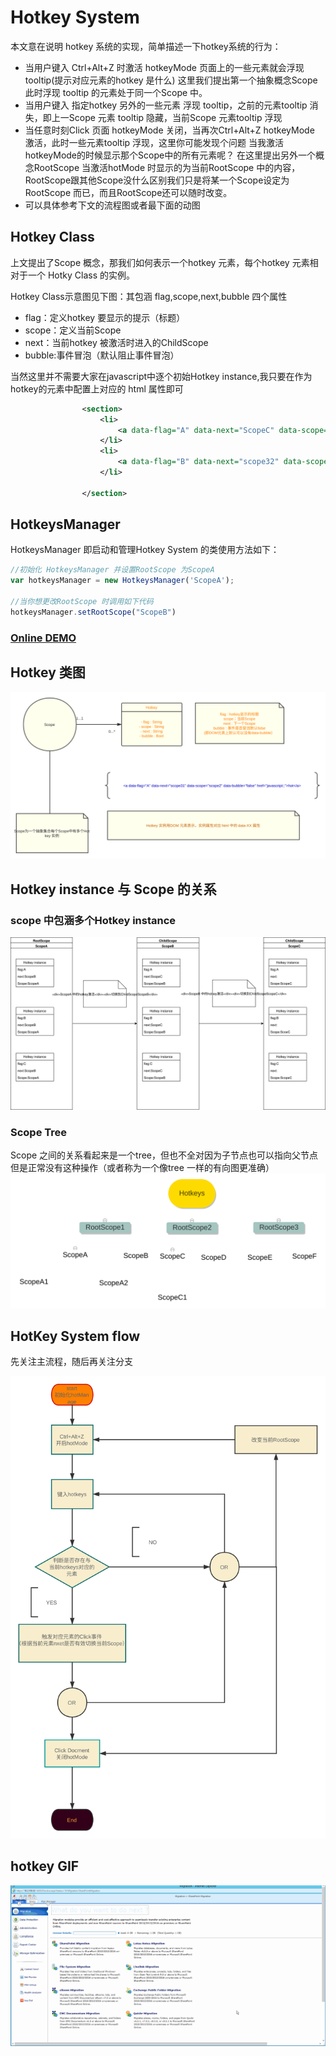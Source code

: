 # Hotkey System

本文意在说明 hotkey 系统的实现，简单描述一下hotkey系统的行为：
- 当用户键入 Ctrl+Alt+Z 时激活 hotkeyMode 页面上的一些元素就会浮现 tooltip(提示对应元素的hotkey 是什么) 这里我们提出第一个抽象概念Scope 此时浮现 tooltip 的元素处于同一个Scope 中。
- 当用户键入 指定hotkey 另外的一些元素 浮现 tooltip，之前的元素tooltip 消失，即上一Scope 元素 tooltip 隐藏，当前Scope 元素tooltip 浮现
- 当任意时刻Click 页面 hotkeyMode 关闭，当再次Ctrl+Alt+Z hotkeyMode 激活，此时一些元素tooltip 浮现，这里你可能发现个问题 当我激活hotkeyMode的时候显示那个Scope中的所有元素呢？
在这里提出另外一个概念RootScope 当激活hotMode 时显示的为当前RootScope 中的内容，RootScope跟其他Scope没什么区别我们只是将某一个Scope设定为RootScope 而已，而且RootScope还可以随时改变。
- 可以具体参考下文的流程图或者最下面的动图
## Hotkey Class
上文提出了Scope 概念，那我们如何表示一个hotkey 元素，每个hotkey 元素相对于一个 Hotky Class 的实例。

Hotkey Class示意图见下图：其包涵 flag,scope,next,bubble 四个属性

- flag：定义hotkey 要显示的提示（标题）
- scope：定义当前Scope
- next：当前hotkey 被激活时进入的ChildScope
- bubble:事件冒泡（默认阻止事件冒泡）

当然这里并不需要大家在javascript中逐个初始Hotkey instance,我只要在作为hotkey的元素中配置上对应的 html 属性即可
```xml
                <section>
                    <li>
                        <a data-flag="A" data-next="ScopeC" data-scope="ScopeB"  href="javascript:;">hot</a>
                    </li>
                    <li>
                        <a data-flag="B" data-next="scope32" data-scope="ScopeB" data-bubble="true" href="javascript:;">not stopBubble</a>
                    </li>

                </section>
```
## HotkeysManager  
HotkeysManager 即启动和管理Hotkey System 的类使用方法如下：

```javascript
//初始化 HotkeysManager 并设置RootScope 为ScopeA
var hotkeysManager = new HotkeysManager('ScopeA');

//当你想更改RootScope 时调用如下代码
hotkeysManager.setRootScope("ScopeB")

```
### [Online DEMO](https://advence-liz.github.io/CSS/src/hotkey.html)

## Hotkey 类图
![Hotkey_class.svg](pic/hotkeyclass.svg)

## Hotkey instance 与 Scope 的关系
### scope 中包涵多个Hotkey instance
![](pic/scope.svg)
### Scope Tree
Scope 之间的关系看起来是一个tree，但也不全对因为子节点也可以指向父节点但是正常没有这种操作（或者称为一个像tree 一样的有向图更准确）
![](pic/hotkeyscopetree.svg)
## HotKey System flow 
先关注主流程，随后再关注分支

![](pic/hotkeys.svg)
## hotkey GIF
![hotkey.gif](pic/hotkey.gif)